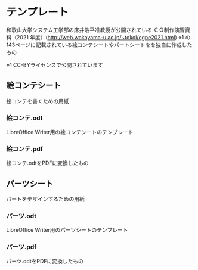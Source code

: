 #  テンプレート

和歌山大学システム工学部の床井浩平准教授が公開されている ＣＧ制作演習資料（2021 年度）(http://web.wakayama-u.ac.jp/~tokoi/cgpe2021.html) ※1 の
143ページに記載されている絵コンテシートやパートシートをを独自に作成したもの

※1 CC-BYライセンスで公開されています

## 絵コンテシート

絵コンテを書くための用紙

### 絵コンテ.odt

LibreOffice Writer用の絵コンテシートのテンプレート

### 絵コンテ.pdf

絵コンテ.odtをPDFに変換したもの

## パーツシート

パートをデザインするための用紙

### パーツ.odt

LibreOffice Writer用のパーツシートのテンプレート

### パーツ.pdf

パーツ.odtをPDFに変換したもの
